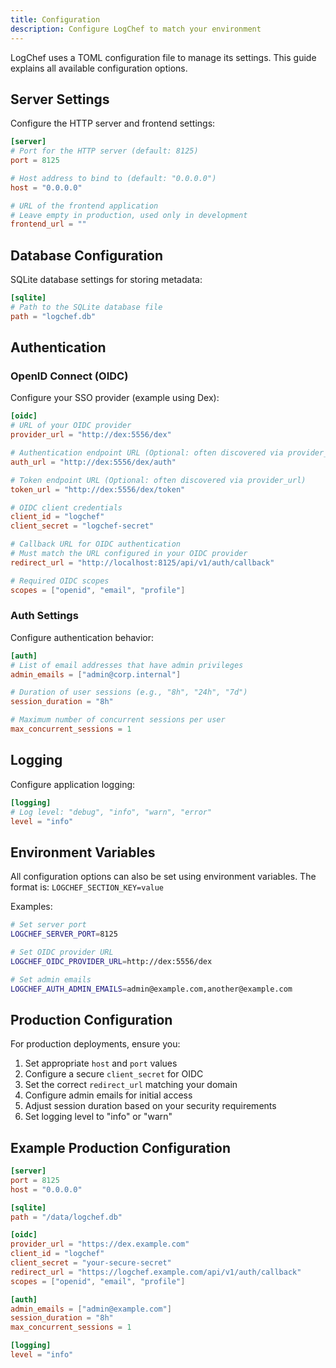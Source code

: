 ```yaml
---
title: Configuration
description: Configure LogChef to match your environment
---
```


LogChef uses a TOML configuration file to manage its settings. This guide explains all available configuration options.

## Server Settings

Configure the HTTP server and frontend settings:

```toml
[server]
# Port for the HTTP server (default: 8125)
port = 8125

# Host address to bind to (default: "0.0.0.0")
host = "0.0.0.0"

# URL of the frontend application
# Leave empty in production, used only in development
frontend_url = ""
```

## Database Configuration

SQLite database settings for storing metadata:

```toml
[sqlite]
# Path to the SQLite database file
path = "logchef.db"
```

## Authentication

### OpenID Connect (OIDC)

Configure your SSO provider (example using Dex):

```toml
[oidc]
# URL of your OIDC provider
provider_url = "http://dex:5556/dex"

# Authentication endpoint URL (Optional: often discovered via provider_url)
auth_url = "http://dex:5556/dex/auth"

# Token endpoint URL (Optional: often discovered via provider_url)
token_url = "http://dex:5556/dex/token"

# OIDC client credentials
client_id = "logchef"
client_secret = "logchef-secret"

# Callback URL for OIDC authentication
# Must match the URL configured in your OIDC provider
redirect_url = "http://localhost:8125/api/v1/auth/callback"

# Required OIDC scopes
scopes = ["openid", "email", "profile"]
```

### Auth Settings

Configure authentication behavior:

```toml
[auth]
# List of email addresses that have admin privileges
admin_emails = ["admin@corp.internal"]

# Duration of user sessions (e.g., "8h", "24h", "7d")
session_duration = "8h"

# Maximum number of concurrent sessions per user
max_concurrent_sessions = 1
```

## Logging

Configure application logging:

```toml
[logging]
# Log level: "debug", "info", "warn", "error"
level = "info"
```

## Environment Variables

All configuration options can also be set using environment variables. The format is:
`LOGCHEF_SECTION_KEY=value`

Examples:

```bash
# Set server port
LOGCHEF_SERVER_PORT=8125

# Set OIDC provider URL
LOGCHEF_OIDC_PROVIDER_URL=http://dex:5556/dex

# Set admin emails
LOGCHEF_AUTH_ADMIN_EMAILS=admin@example.com,another@example.com
```

## Production Configuration

For production deployments, ensure you:

1. Set appropriate `host` and `port` values
2. Configure a secure `client_secret` for OIDC
3. Set the correct `redirect_url` matching your domain
4. Configure admin emails for initial access
5. Adjust session duration based on your security requirements
6. Set logging level to "info" or "warn"

## Example Production Configuration

```toml
[server]
port = 8125
host = "0.0.0.0"

[sqlite]
path = "/data/logchef.db"

[oidc]
provider_url = "https://dex.example.com"
client_id = "logchef"
client_secret = "your-secure-secret"
redirect_url = "https://logchef.example.com/api/v1/auth/callback"
scopes = ["openid", "email", "profile"]

[auth]
admin_emails = ["admin@example.com"]
session_duration = "8h"
max_concurrent_sessions = 1

[logging]
level = "info"
```
